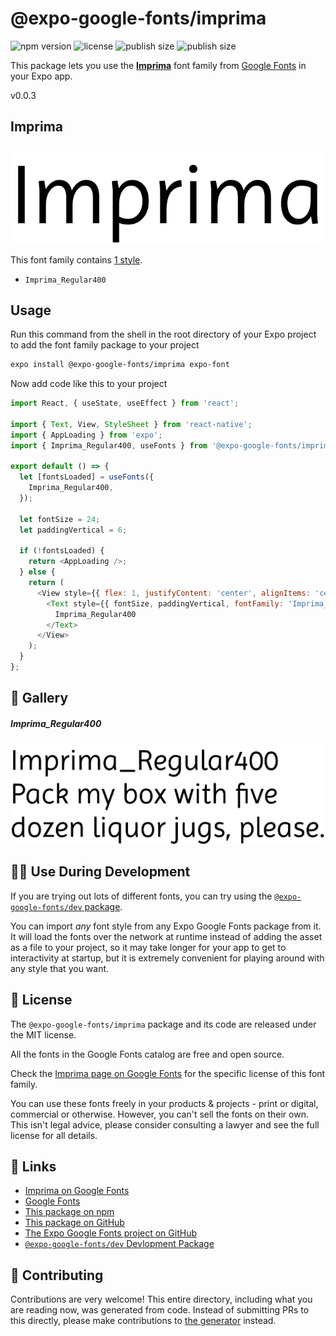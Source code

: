 # @expo-google-fonts/imprima

![npm version](https://flat.badgen.net/npm/v/@expo-google-fonts/imprima)
![license](https://flat.badgen.net/github/license/expo/google-fonts)
![publish size](https://flat.badgen.net/packagephobia/install/@expo-google-fonts/imprima)
![publish size](https://flat.badgen.net/packagephobia/publish/@expo-google-fonts/imprima)

This package lets you use the [**Imprima**](https://fonts.google.com/specimen/Imprima) font family from [Google Fonts](https://fonts.google.com/) in your Expo app.

v0.0.3

## Imprima

![Imprima](./font-family.png)

This font family contains [1 style](#-gallery).

- `Imprima_Regular400`

## Usage

Run this command from the shell in the root directory of your Expo project to add the font family package to your project
```sh
expo install @expo-google-fonts/imprima expo-font
```

Now add code like this to your project
```js
import React, { useState, useEffect } from 'react';

import { Text, View, StyleSheet } from 'react-native';
import { AppLoading } from 'expo';
import { Imprima_Regular400, useFonts } from '@expo-google-fonts/imprima';

export default () => {
  let [fontsLoaded] = useFonts({
    Imprima_Regular400,
  });

  let fontSize = 24;
  let paddingVertical = 6;

  if (!fontsLoaded) {
    return <AppLoading />;
  } else {
    return (
      <View style={{ flex: 1, justifyContent: 'center', alignItems: 'center' }}>
        <Text style={{ fontSize, paddingVertical, fontFamily: 'Imprima_Regular400' }}>
          Imprima_Regular400
        </Text>
      </View>
    );
  }
};

```

## 🔡 Gallery

##### Imprima_Regular400
![Imprima_Regular400](./40a584db206f3a44197d5245155bcca66a72cf6c2dd346e78ca4b30b36af92b4.ttf.png)


## 👩‍💻 Use During Development

If you are trying out lots of different fonts, you can try using the [`@expo-google-fonts/dev` package](https://github.com/expo/google-fonts/tree/master/font-packages/dev#readme).

You can import *any* font style from any Expo Google Fonts package from it. It will load the fonts
over the network at runtime instead of adding the asset as a file to your project, so it may take longer
for your app to get to interactivity at startup, but it is extremely convenient
for playing around with any style that you want.

## 📖 License

The `@expo-google-fonts/imprima` package and its code are released under the MIT license.

All the fonts in the Google Fonts catalog are free and open source.

Check the [Imprima page on Google Fonts](https://fonts.google.com/specimen/Imprima) for the specific license of this font family.

You can use these fonts freely in your products & projects - print or digital, commercial or otherwise. However, you can't sell the fonts on their own. This isn't legal advice, please consider consulting a lawyer and see the full license for all details.

## 🔗 Links

- [Imprima on Google Fonts](https://fonts.google.com/specimen/Imprima)
- [Google Fonts](https://fonts.google.com/)
- [This package on npm](https://www.npmjs.com/package/@expo-google-fonts/imprima)
- [This package on GitHub](https://github.com/expo/google-fonts/tree/master/font-packages/imprima)
- [The Expo Google Fonts project on GitHub](https://github.com/expo/google-fonts)
- [`@expo-google-fonts/dev` Devlopment Package](https://github.com/expo/google-fonts/tree/master/font-packages/dev)


## 🤝 Contributing

Contributions are very welcome! This entire directory, including what you are reading now, was generated from code. Instead of submitting PRs to this directly, please make contributions to [the generator](https://github.com/expo/google-fonts/tree/master/packages/generator) instead.
